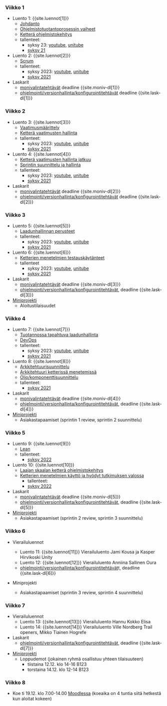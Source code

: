 ### Viikko 1

- Luento 1: {{site.luennot[1]}}
  - [Johdanto](/osa0)
  - [Ohjelmistotuotantoprosessin vaiheet](/osa1#ohjelmistotuotanto-ja-sen-osa-alueet)
  - [Ketterä ohjelmistokehitys](/osa1#ketterä-ohjelmistokehitys)
  - tallenteet:
    - syksy 23: [youtube](https://youtu.be/iOb4FiHMYzQ), [unitube](https://www.helsinki.fi/fi/unitube/video/09dad5ca-ca5d-4dad-b394-0becd95a0bfb)
    - [syksy 21](https://youtu.be/v8wUaq4qa9M)
- Luento 2: {{site.luennot[2]}}
  - [Scrum](/osa1#scrum)
  - tallenteet:
    - syksy 2023: [youtube](https://youtu.be/1DDna_ASaTw), [unitube](https://www.helsinki.fi/fi/unitube/video/2376cfac-6f8a-45ad-aaaf-86ded7a4b1a4)
    - [syksy 2021](https://youtu.be/Bejr8KO_0fY)
- Laskarit
  - <a href="{{site.stats_url}}/quiz/1">monivalintatehtävät</a> deadline {{site.moniv-dl[1]}}
  -  [ohjelmointi/versionhallinta/konfigurointitehtävät](/tehtavat1) deadline {{site.lask-dl[1]}}

### Viikko 2

- Luento 3: {{site.luennot[3]}}
  - [Vaatimusmäärittely](/osa2#vaatimusmäärittely)
  - [Ketterä vaatimusten hallinta](/osa2#user-story)
  - tallenteet:
    - syksy 2023: [youtube](https://youtu.be/LoTkLUn-5c8), [unitube](https://www.helsinki.fi/fi/unitube/video/09ce38ed-2074-4d07-8669-ac55051a04c1)
    - [syksy 2021](https://youtu.be/T5dOFks48ZY)
- Luento 4: {{site.luennot[4]}}
  - [Ketterä vaatimusten hallinta jatkuu](/osa2#user-story)
  - [Sprintin suunnittelu ja hallinta](/osa2#sprintin-suunnittelu)
  - tallenteet:
    - syksy 2023: [youtube](https://youtu.be/VmURlloAvt4), [unitube](https://www.helsinki.fi/fi/unitube/video/0d5b1a96-f4b3-4ff3-bc7c-f2ffa560caf8)  
    - [syksy 2021](https://youtu.be/_V6jCiKuH-0)
- Laskarit
  - <a href="{{site.stats_url}}/quiz/2">monivalintatehtävät</a> deadline {{site.moniv-dl[2]}}
  - [ohjelmointi/versionhallinta/konfigurointitehtävät](/tehtavat2) deadline {{site.lask-dl[2]}}

### Viikko 3

- Luento 5: {{site.luennot[5]}} 
  - [Laadunhallinnan perusteet](/osa3)
  - tallenteet:
    - syksy 2023: [youtube](https://youtu.be/LrMxzaBZRCs), [unitube](https://www.helsinki.fi/fi/unitube/video/174b1a35-5450-4c64-b43c-fca36461f689)
    - [syksy 2021](https://youtu.be/XY7BtG-i4ms)
- Luento 6: {{site.luennot[6]}} 
  - [Ketterien menetelmien testauskäytänteet](/osa3#ketterien-menetelmien-testauskäytänteitä)
  - tallenteet
    - syksy 2023: [youtube](https://youtu.be/q8Yu00Mypcw), [unitube](https://www.helsinki.fi/fi/unitube/video/5a68c46e-13bf-425d-88c9-73c580a2cb77)
    - [syksy 2021](https://youtu.be/4CN0cLfz2Ds)
- Laskarit
  - <a href="{{site.stats_url}}/quiz/3">monivalintatehtävät</a> deadline {{site.moniv-dl[3]}}
  - [ohjelmointi/versionhallinta/konfigurointitehtävät](/tehtavat3), deadline {{site.lask-dl[3]}}
- [Miniprojekti](/miniprojekti)
  - Aloitustilaisuudet  

### Viikko 4

- Luento 7: {{site.luennot[7]}}
  - [Tuotannossa tapahtuva laadunhallinta](/osa3#tuotannossa-tapahtuva-testaaminen-ja-laadunhallinta)
  - [DevOps](/osa3#devops)
  - tallenteet:
    - syksy 2023: [youtube](https://youtu.be/SIT74TRZVhg), [unitube](https://www.helsinki.fi/fi/unitube/video//fcefce04-872f-4650-b501-1799b7bd1a7d)
    - [syksy 2021](https://youtu.be/WC6q8KRHKII)
- Luento 8: {{site.luennot[8]}} 
  - [Arkkitehtuurisuunnittelu](/osa4#ohjelmiston-arkkitehtuuri)
  - [Arkkitehtuuri ketterissä menetemissä](/osa4#arkkitehtuuri-ketterissä-menetelmissä)
  - [Olio/komponenttisuunnittelu](/osa4#olio--ja-komponenttisuunnittelu)
  - tallenteet:
    - [syksy 2021](https://youtu.be/5pjrcTLdUpU)
- Laskarit
  - <a href="{{site.stats_url}}/quiz/4">monivalintatehtävät</a> deadline {{site.moniv-dl[4]}}
  - [ohjelmointi/versionhallinta/konfigurointitehtävät](/tehtavat4), deadline {{site.lask-dl[4]}}
- [Miniprojekti](/miniprojekti)
  - Asiakastapaamiset (sprintin 1 review, sprintin 2 suunnittelu)

### Viikko 5

- Luento 9: {{site.luennot[9]}}
  - [Lean](/osa5#lean)
  - tallenteet:
    - [syksy 2022](https://youtu.be/hDyuQqf0td0)
- Luento 10: {{site.luennot[10]}}
  - [Laajan skaalan ketterä ohjelmistokehitys](/osa5#laajan-skaalan-kettera%CC%88-ohjelmistokehitys)
  - [Ketterien menetelmien käyttö ja hyödyt tutkimuksen valossa](/osa5#ketterien-menetelmien-käyttö-ja-hyödyt-tutkimuksen-valossa)
    - tallenteet:
    - [syksy 2022](https://youtu.be/1gxfA58DLQ8)
- Laskarit
  - <a href="{{site.stats_url}}/quiz/5">monivalintatehtävät</a> deadline {{site.moniv-dl[5]}}
  - [ohjelmointi/versionhallinta/konfigurointitehtävät](/tehtavat5), deadline {{site.lask-dl[5]}}
- [Miniprojekti](/miniprojekti)
  - Asiakastapaamiset (sprintin 2 review, sprintin 3 suunnittelu)

### Viikko 6

- Vierailuluennot
  - Luento 11: {{site.luennot[11]}} Vierailuluento Jami Kousa ja Kasper Hirvikoski Unity
  - Luento 12: {{site.luennot[12]}} Vierailuluento Anniina Sallinen Oura
  -  [ohjelmointi/versionhallinta/konfigurointitehtävät](/tehtavat6)t, deadline {{site.lask-dl[6]}}

- Miniprojekti
  - Asiakastapaamiset (sprintin 3 review, sprintin 4 suunnittelu)

### Viikko 7

- Vierailuluennot
  - Luento 13: {{site.luennot[13]}} Vierailuluento Hannu Kokko Elisa
  - Luento 14: {{site.luennot[14]}} Vierailuluento Ville Nordberg Trail openers, Mikko Tiainen Hogrefe
- Laskarit
  -  [ohjelmointi/versionhallinta/konfigurointitehtävät](/tehtavat7), deadline {{site.lask-dl[7]}}
- [Miniprojekti](/miniprojekti)
  - Loppudemot (jokainen ryhmä osallistuu yhteen tilaisuuteen)
    - tiistaina 12.12. klo 14-16 B123
    - torstaina 14.12. klo 12-14 B123

### Viikko 8

- Koe ti 19.12. klo 7.00-14.00 [Moodlessa](https://moodle.helsinki.fi/course/view.php?id=55570) (koeaika on 4 tuntia siitä hetkestä kun aloitat kokeen)
